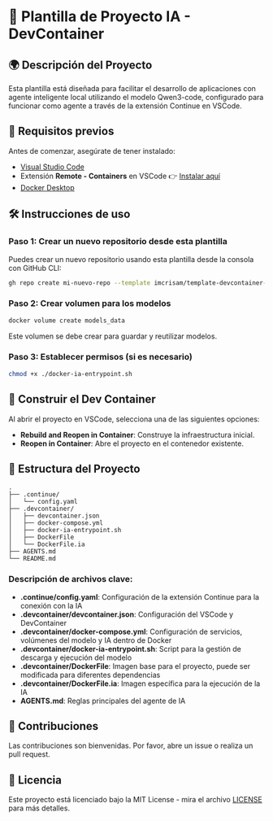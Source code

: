 # 🚀 Plantilla de Proyecto IA - DevContainer

## 🌍 Descripción del Proyecto

Esta plantilla está diseñada para facilitar el desarrollo de aplicaciones con agente inteligente local utilizando el modelo Qwen3-code, configurado para funcionar como agente a través de la extensión Continue en VSCode.

## 🚀 Requisitos previos

Antes de comenzar, asegúrate de tener instalado:

- [Visual Studio Code](https://code.visualstudio.com/)
- Extensión **Remote - Containers** en VSCode
👉 [Instalar aquí](https://marketplace.visualstudio.com/items?itemName=ms-azuretools.vscode-containers)
- [Docker Desktop](https://www.docker.com/get-started/)

## 🛠️ Instrucciones de uso

### Paso 1: Crear un nuevo repositorio desde esta plantilla

Puedes crear un nuevo repositorio usando esta plantilla desde la consola con GitHub CLI:

```bash
gh repo create mi-nuevo-repo --template imcrisam/template-devcontainer-qwen --public
```

### Paso 2: Crear volumen para los modelos

```bash
docker volume create models_data
```

Este volumen se debe crear para guardar y reutilizar modelos.

### Paso 3: Establecer permisos (si es necesario)

```bash
chmod +x ./docker-ia-entrypoint.sh
```

## 🧪 Construir el Dev Container

Al abrir el proyecto en VSCode, selecciona una de las siguientes opciones:

- **Rebuild and Reopen in Container**: Construye la infraestructura inicial.
- **Reopen in Container**: Abre el proyecto en el contenedor existente.

## 📁 Estructura del Proyecto

```
.
├── .continue/
│   └── config.yaml
├── .devcontainer/
│   ├── devcontainer.json
│   ├── docker-compose.yml
│   ├── docker-ia-entrypoint.sh
│   ├── DockerFile
│   └── DockerFile.ia
├── AGENTS.md
└── README.md
```

### Descripción de archivos clave:

- **.continue/config.yaml**: Configuración de la extensión Continue para la conexión con la IA
- **.devcontainer/devcontainer.json**: Configuración del VSCode y DevContainer
- **.devcontainer/docker-compose.yml**: Configuración de servicios, volúmenes del modelo y IA dentro de Docker
- **.devcontainer/docker-ia-entrypoint.sh**: Script para la gestión de descarga y ejecución del modelo
- **.devcontainer/DockerFile**: Imagen base para el proyecto, puede ser modificada para diferentes dependencias
- **.devcontainer/DockerFile.ia**: Imagen específica para la ejecución de la IA
- **AGENTS.md**: Reglas principales del agente de IA

## 🤝 Contribuciones

Las contribuciones son bienvenidas. Por favor, abre un issue o realiza un pull request.

## 📄 Licencia

Este proyecto está licenciado bajo la MIT License - mira el archivo [LICENSE](LICENSE) para más detalles.